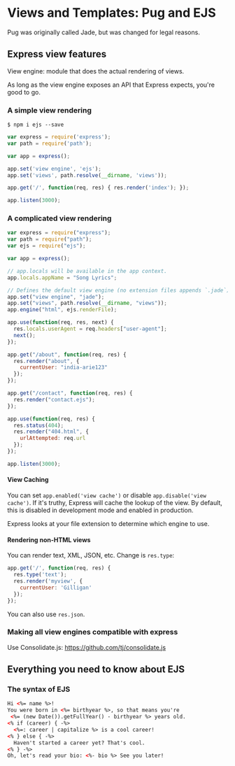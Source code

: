 # Views and Templates: Pug and EJS

Pug was originally called Jade, but was changed for legal reasons.

## Express view features

View engine: module that does the actual rendering of views.

As long as the view engine exposes an API that Express expects, you're good to go.

### A simple view rendering

```
$ npm i ejs --save
```

```javascript
var express = require('express');
var path = require('path');

var app = express();

app.set('view engine', 'ejs');
app.set('views', path.resolve(__dirname, 'views'));

app.get('/', function(req, res) { res.render('index'); });

app.listen(3000);
```

### A complicated view rendering

```javascript
var express = require("express");
var path = require("path");
var ejs = require("ejs");

var app = express();

// app.locals will be available in the app context.
app.locals.appName = "Song Lyrics";

// Defines the default view engine (no extension files appends `.jade`).
app.set("view engine", "jade");
app.set("views", path.resolve(__dirname, "views"));
app.engine("html", ejs.renderFile);

app.use(function(req, res, next) {
  res.locals.userAgent = req.headers["user-agent"];
  next();
});

app.get("/about", function(req, res) {
  res.render("about", {
    currentUser: "india-arie123"
  });
});

app.get("/contact", function(req, res) {
  res.render("contact.ejs");
});

app.use(function(req, res) {
  res.status(404);
  res.render("404.html", {
    urlAttempted: req.url
  });
});

app.listen(3000);
```

#### View Caching

You can set `app.enabled('view cache')` or disable `app.disable('view cache')`.
If it's truthy, Express will cache the lookup of the view. By default, this is disabled in development mode and enabled in production.

Express looks at your file extension to determine which engine to use.

#### Rendering non-HTML views

You can render text, XML, JSON, etc.
Change is `res.type`:

```javascript
app.get('/', function(req, res) {
  res.type('text');
  res.render('myview', {
    currentUser: 'Gilligan'
  });
});
```

You can also use `res.json`.

### Making all view engines compatible with express

Use Consolidate.js: https://github.com/tj/consolidate.js

## Everything you need to know about EJS

### The syntax of EJS

```html
Hi <%= name %>!
You were born in <%= birthyear %>, so that means you're
 <%= (new Date()).getFullYear() - birthyear %> years old.
<% if (career) { -%>
  <%=: career | capitalize %> is a cool career!
<% } else { -%>
  Haven't started a career yet? That's cool.
<% } -%>
Oh, let's read your bio: <%- bio %> See you later!
```

